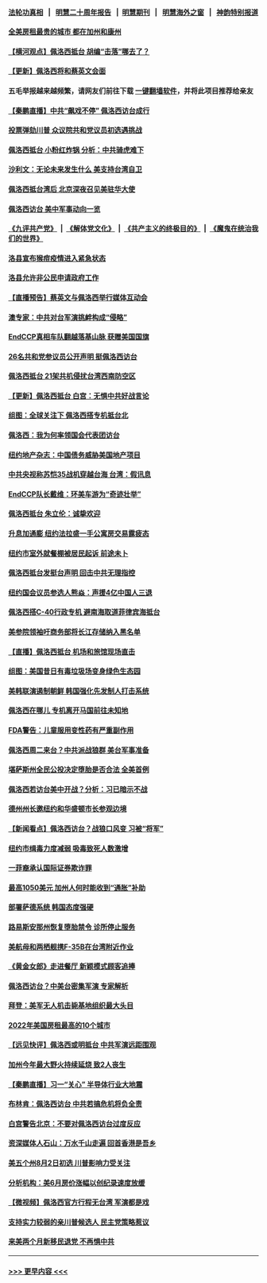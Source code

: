 #### [法轮功真相](https://github.com/gfw-breaker/truth/blob/master/README.md?t=0) &nbsp;&nbsp;|&nbsp;&nbsp; [明慧二十周年报告](https://github.com/gfw-breaker/mh-reports/blob/master/README.md?t=0) &nbsp;&nbsp;|&nbsp;&nbsp;[明慧期刊](https://github.com/gfw-breaker/mh-qikan) &nbsp;&nbsp;|&nbsp;&nbsp; [明慧海外之窗](https://github.com/gfw-breaker/mh-news/blob/master/README.md?t=0) &nbsp;&nbsp;|&nbsp;&nbsp; [神韵特别报道](https://github.com/gfw-breaker/mh-news/blob/master/shenyun.md?t=0)
#### [全美房租最贵的城市 都在加州和康州](../pages/nsc412/n13794200.md?t=08030851) 
#### [【横河观点】佩洛西抵台 胡编“击落”哪去了？](../pages/nsc412/n13794186.md?t=08030851) 
#### [【更新】佩洛西将和蔡英文会面](../pages/nsc412/n13794177.md?t=08030851) 
#### 五毛举报越来越频繁，请网友们前往下载 [一键翻墙软件](https://github.com/gfw-breaker/ssr-accounts)，并将此项目推荐给亲友
#### [【秦鹏直播】中共“飙戏不停” 佩洛西访台成行](../pages/nsc412/n13793517.md?t=08030851) 
#### [投票弹劾川普 众议院共和党议员初选遇挑战](../pages/nsc412/n13794066.md?t=08030851) 
#### [佩洛西抵台 小粉红炸锅 分析：中共骑虎难下](../pages/nsc412/n13794147.md?t=08030851) 
#### [沙利文：无论未来发生什么 美支持台湾自卫](../pages/nsc412/n13794164.md?t=08030851) 
#### [佩洛西抵台湾后 北京深夜召见美驻华大使](../pages/nsc412/n13794155.md?t=08030851) 
#### [佩洛西访台 美中军事动向一览](../pages/nsc412/n13794165.md?t=08030851) 
#### [《九评共产党》](https://github.com/begood0513/9ping.md/blob/master/README.md) &nbsp;|&nbsp; [《解体党文化》](../../../../jtdwh.md/blob/master/README.md)  &nbsp;|&nbsp; [《共产主义的终极目的》](../../../../gczydzjmd.md/blob/master/README.md) &nbsp;|&nbsp; [《魔鬼在统治我们的世界》](../../../../mgztzwmdsj.md/blob/master/README.md) 
#### [洛县宣布猴痘疫情进入紧急状态](../pages/nsc412/n13794174.md?t=08030851) 
#### [洛县允许非公民申请政府工作](../pages/nsc412/n13794171.md?t=08030851) 
#### [【直播预告】蔡英文与佩洛西举行媒体互动会](../pages/nsc412/n13794125.md?t=08030851) 
#### [澳专家：中共对台军演挑衅构成“侵略”](../pages/nsc412/n13794132.md?t=08030851) 
#### [EndCCP真相车队翻越落基山脉 获赠美国国旗](../pages/nsc412/n13794060.md?t=08030851) 
#### [26名共和党参议员公开声明 挺佩洛西访台](../pages/nsc412/n13794116.md?t=08030851) 
#### [佩洛西抵台 21架共机侵扰台湾西南防空区](../pages/nsc412/n13794126.md?t=08030851) 
#### [【更新】佩洛西抵台 白宫：无惧中共好战言论](../pages/nsc412/n13794061.md?t=08030851) 
#### [组图：全球关注下 佩洛西搭专机抵台北](../pages/nsc412/n13794104.md?t=08030851) 
#### [佩洛西：我为何率领国会代表团访台](../pages/nsc412/n13794094.md?t=08030851) 
#### [纽约地产杂志：中国债务威胁美国地产项目](../pages/nsc412/n13793660.md?t=08030851) 
#### [中共央视称苏恺35战机穿越台海 台湾：假讯息](../pages/nsc412/n13794103.md?t=08030851) 
#### [EndCCP队长戴维：环美车游为“奇迹壮举”](../pages/nsc412/n13793810.md?t=08030851) 
#### [佩洛西抵台 朱立伦：诚挚欢迎](../pages/nsc412/n13794087.md?t=08030851) 
#### [升息加通膨 纽约法拉盛一手公寓房交易露疲态](../pages/nsc412/n13793663.md?t=08030851) 
#### [纽约市室外就餐棚被居民起诉 前途未卜](../pages/nsc412/n13793655.md?t=08030851) 
#### [佩洛西抵台发挺台声明 回击中共无理指控](../pages/nsc412/n13794082.md?t=08030851) 
#### [纽约国会议员参选人熊焱：声援4亿中国人三退](../pages/nsc412/n13793669.md?t=08030851) 
#### [佩洛西搭C-40行政专机 避南海取道菲律宾海抵台](../pages/nsc412/n13794075.md?t=08030851) 
#### [美参院领袖吁商务部将长江存储纳入黑名单](../pages/nsc412/n13793994.md?t=08030851) 
#### [【直播】佩洛西抵台 机场和旅馆现场直击](../pages/nsc412/n13794023.md?t=08030851) 
#### [组图：美国昔日有毒垃圾场变身绿色生态园](../pages/nsc412/n13793814.md?t=08030851) 
#### [美韩联演遏制朝鲜 韩国强化先发制人打击系统](../pages/nsc412/n13794002.md?t=08030851) 
#### [佩洛西在哪儿 专机离开马国前往未知地](../pages/nsc412/n13794003.md?t=08030851) 
#### [FDA警告：儿童服用变性药有严重副作用](../pages/nsc412/n13793942.md?t=08030851) 
#### [佩洛西周二来台？中共派战狼群 美台军事准备](../pages/nsc412/n13793887.md?t=08030851) 
#### [堪萨斯州全民公投决定堕胎是否合法 全美首例](../pages/nsc412/n13793749.md?t=08030851) 
#### [佩洛西若访台美中开战？分析：习已暗示不战](../pages/nsc412/n13793741.md?t=08030851) 
#### [德州州长邀纽约和华盛顿市长参观边境](../pages/nsc412/n13793623.md?t=08030851) 
#### [【新闻看点】佩洛西访台？战狼口风变 习被“将军”](../pages/nsc412/n13793474.md?t=08030851) 
#### [纽约市缉毒力度减弱 吸毒致死人数激增](../pages/nsc412/n13793658.md?t=08030851) 
#### [一菲裔承认国际证券欺诈罪](../pages/nsc412/n13793652.md?t=08030851) 
#### [最高1050美元 加州人何时能收到“通胀”补助](../pages/nsc412/n13793705.md?t=08030851) 
#### [部署萨德系统 韩国态度强硬](../pages/nsc412/n13793697.md?t=08030851) 
#### [路易斯安那州恢复堕胎禁令 诊所停止服务](../pages/nsc412/n13793456.md?t=08030851) 
#### [美航母和两栖舰携F-35B在台湾附近作业](../pages/nsc412/n13793388.md?t=08030851) 
#### [《黄金女郎》走进餐厅 新颖模式顾客追捧](../pages/nsc412/n13793569.md?t=08030851) 
#### [佩洛西访台？中美台密集军演 专家解析](../pages/nsc412/n13793500.md?t=08030851) 
#### [拜登：美军无人机击毙基地组织最大头目](../pages/nsc412/n13793546.md?t=08030851) 
#### [2022年美国房租最高的10个城市](../pages/nsc412/n13793563.md?t=08030851) 
#### [【远见快评】佩洛西或明抵台 中共军演远距围观](../pages/nsc412/n13793508.md?t=08030851) 
#### [加州今年最大野火持续延烧 致2人丧生](../pages/nsc412/n13793534.md?t=08030851) 
#### [【秦鹏直播】习一“关心” 半导体行业大地震](../pages/nsc412/n13793513.md?t=08030851) 
#### [布林肯：佩洛西访台 中共若搞危机将负全责](../pages/nsc412/n13793506.md?t=08030851) 
#### [白宫警告北京：不要对佩洛西访台过度反应](../pages/nsc412/n13793433.md?t=08030851) 
#### [资深媒体人石山：万水千山走遍 回首香港是吾乡](../pages/nsc412/n13793455.md?t=08030851) 
#### [美五个州8月2日初选 川普影响力受关注](../pages/nsc412/n13793424.md?t=08030851) 
#### [分析机构：美6月房价涨幅以创纪录速度放缓](../pages/nsc412/n13793431.md?t=08030851) 
#### [【微视频】佩洛西官方行程无台湾 军演都是戏](../pages/nsc412/n13793360.md?t=08030851) 
#### [支持实力较弱的亲川普候选人 民主党策略惹议](../pages/nsc412/n13793343.md?t=08030851) 
#### [来美两个月新移民退党 不再惧中共](../pages/nsc412/n13792058.md?t=08030851) 

----
#### [ >>> 更早内容 <<< ](../indexes/nsc412-earlier.md)
